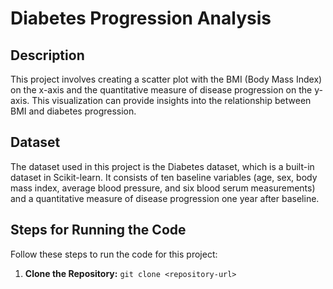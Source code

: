 # Diabetes Progression Analysis

## Description

This project involves creating a scatter plot with the BMI (Body Mass Index) on the x-axis and the quantitative measure of disease progression on the y-axis. This visualization can provide insights into the relationship between BMI and diabetes progression.

## Dataset

The dataset used in this project is the Diabetes dataset, which is a built-in dataset in Scikit-learn. It consists of ten baseline variables (age, sex, body mass index, average blood pressure, and six blood serum measurements) and a quantitative measure of disease progression one year after baseline.


## Steps for Running the Code

Follow these steps to run the code for this project:

1. **Clone the Repository:**
```git clone <repository-url>```

